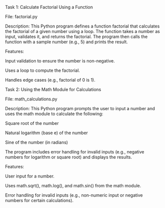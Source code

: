 Task 1: Calculate Factorial Using a Function

File: factorial.py

Description:
This Python program defines a function factorial that calculates the factorial of a given number using a loop. The function takes a number as input, validates it, and returns the factorial. The program then calls the function with a sample number (e.g., 5) and prints the result.

Features:


Input validation to ensure the number is non-negative.



Uses a loop to compute the factorial.



Handles edge cases (e.g., factorial of 0 is 1).



Task 2: Using the Math Module for Calculations

File: math_calculations.py

Description:
This Python program prompts the user to input a number and uses the math module to calculate the following:





Square root of the number



Natural logarithm (base e) of the number



Sine of the number (in radians)

The program includes error handling for invalid inputs (e.g., negative numbers for logarithm or square root) and displays the results.

Features:





User input for a number.



Uses math.sqrt(), math.log(), and math.sin() from the math module.



Error handling for invalid inputs (e.g., non-numeric input or negative numbers for certain calculations).
